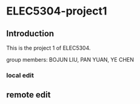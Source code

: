 # ELEC5304-project1

## Introduction
This is the project 1 of ELEC5304.

group members: BOJUN LIU, PAN YUAN, YE CHEN


### local edit

## remote edit

